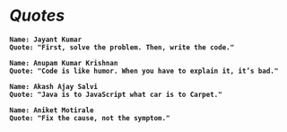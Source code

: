 # _Quotes_
<b>

```
Name: Jayant Kumar
Quote: "First, solve the problem. Then, write the code."
```

```
Name: Anupam Kumar Krishnan
Quote: "Code is like humor. When you have to explain it, it’s bad."
```
  
```
Name: Akash Ajay Salvi
Quote: "Java is to JavaScript what car is to Carpet."
```

```
Name: Aniket Motirale
Quote: "Fix the cause, not the symptom."
```
  
  
</b>
